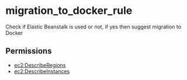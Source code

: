 # migration\_to\_docker\_rule

Check if Elastic Beanstalk is used or not, if yes then suggest migration to Docker

## Permissions

* [ec2:DescribeRegions](https://docs.aws.amazon.com/AWSEC2/latest/APIReference/API_DescribeRegions.html)
* [ec2:DescribeInstances](https://docs.aws.amazon.com/AWSEC2/latest/APIReference/API_DescribeInstances.html)





